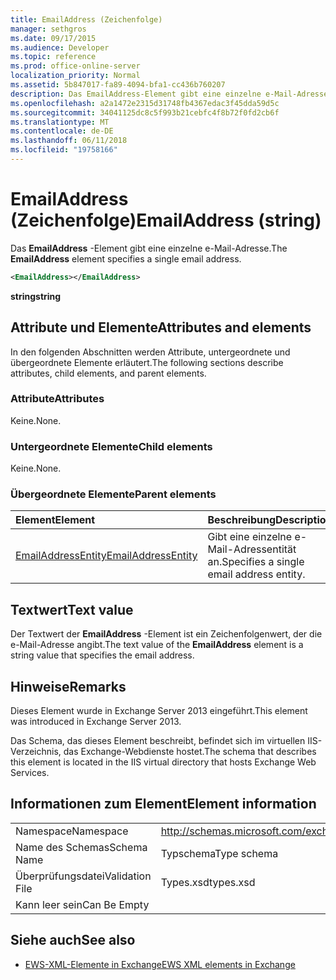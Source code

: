 ```yaml
---
title: EmailAddress (Zeichenfolge)
manager: sethgros
ms.date: 09/17/2015
ms.audience: Developer
ms.topic: reference
ms.prod: office-online-server
localization_priority: Normal
ms.assetid: 5b847017-fa89-4094-bfa1-cc436b760207
description: Das EmailAddress-Element gibt eine einzelne e-Mail-Adresse.
ms.openlocfilehash: a2a1472e2315d31748fb4367edac3f45dda59d5c
ms.sourcegitcommit: 34041125dc8c5f993b21cebfc4f8b72f0fd2cb6f
ms.translationtype: MT
ms.contentlocale: de-DE
ms.lasthandoff: 06/11/2018
ms.locfileid: "19758166"
---
```

# <a name="emailaddress-string"></a><span data-ttu-id="2260a-103">EmailAddress (Zeichenfolge)</span><span class="sxs-lookup"><span data-stu-id="2260a-103">EmailAddress (string)</span></span>

<span data-ttu-id="2260a-104">Das **EmailAddress** -Element gibt eine einzelne e-Mail-Adresse.</span><span class="sxs-lookup"><span data-stu-id="2260a-104">The **EmailAddress** element specifies a single email address.</span></span> 
  
```XML
<EmailAddress></EmailAddress>
```

 <span data-ttu-id="2260a-105">**string**</span><span class="sxs-lookup"><span data-stu-id="2260a-105">**string**</span></span>
## <a name="attributes-and-elements"></a><span data-ttu-id="2260a-106">Attribute und Elemente</span><span class="sxs-lookup"><span data-stu-id="2260a-106">Attributes and elements</span></span>

<span data-ttu-id="2260a-107">In den folgenden Abschnitten werden Attribute, untergeordnete und übergeordnete Elemente erläutert.</span><span class="sxs-lookup"><span data-stu-id="2260a-107">The following sections describe attributes, child elements, and parent elements.</span></span>
  
### <a name="attributes"></a><span data-ttu-id="2260a-108">Attribute</span><span class="sxs-lookup"><span data-stu-id="2260a-108">Attributes</span></span>

<span data-ttu-id="2260a-109">Keine.</span><span class="sxs-lookup"><span data-stu-id="2260a-109">None.</span></span>
  
### <a name="child-elements"></a><span data-ttu-id="2260a-110">Untergeordnete Elemente</span><span class="sxs-lookup"><span data-stu-id="2260a-110">Child elements</span></span>

<span data-ttu-id="2260a-111">Keine.</span><span class="sxs-lookup"><span data-stu-id="2260a-111">None.</span></span>
  
### <a name="parent-elements"></a><span data-ttu-id="2260a-112">Übergeordnete Elemente</span><span class="sxs-lookup"><span data-stu-id="2260a-112">Parent elements</span></span>

|<span data-ttu-id="2260a-113">**Element**</span><span class="sxs-lookup"><span data-stu-id="2260a-113">**Element**</span></span>|<span data-ttu-id="2260a-114">**Beschreibung**</span><span class="sxs-lookup"><span data-stu-id="2260a-114">**Description**</span></span>|
|:-----|:-----|
|[<span data-ttu-id="2260a-115">EmailAddressEntity</span><span class="sxs-lookup"><span data-stu-id="2260a-115">EmailAddressEntity</span></span>](emailaddressentity.md) <br/> |<span data-ttu-id="2260a-116">Gibt eine einzelne e-Mail-Adressentität an.</span><span class="sxs-lookup"><span data-stu-id="2260a-116">Specifies a single email address entity.</span></span>  <br/> |
   
## <a name="text-value"></a><span data-ttu-id="2260a-117">Textwert</span><span class="sxs-lookup"><span data-stu-id="2260a-117">Text value</span></span>

<span data-ttu-id="2260a-118">Der Textwert der **EmailAddress** -Element ist ein Zeichenfolgenwert, der die e-Mail-Adresse angibt.</span><span class="sxs-lookup"><span data-stu-id="2260a-118">The text value of the **EmailAddress** element is a string value that specifies the email address.</span></span> 
  
## <a name="remarks"></a><span data-ttu-id="2260a-119">Hinweise</span><span class="sxs-lookup"><span data-stu-id="2260a-119">Remarks</span></span>

<span data-ttu-id="2260a-120">Dieses Element wurde in Exchange Server 2013 eingeführt.</span><span class="sxs-lookup"><span data-stu-id="2260a-120">This element was introduced in Exchange Server 2013.</span></span>
  
<span data-ttu-id="2260a-121">Das Schema, das dieses Element beschreibt, befindet sich im virtuellen IIS-Verzeichnis, das Exchange-Webdienste hostet.</span><span class="sxs-lookup"><span data-stu-id="2260a-121">The schema that describes this element is located in the IIS virtual directory that hosts Exchange Web Services.</span></span>
  
## <a name="element-information"></a><span data-ttu-id="2260a-122">Informationen zum Element</span><span class="sxs-lookup"><span data-stu-id="2260a-122">Element information</span></span>

|||
|:-----|:-----|
|<span data-ttu-id="2260a-123">Namespace</span><span class="sxs-lookup"><span data-stu-id="2260a-123">Namespace</span></span>  <br/> |http://schemas.microsoft.com/exchange/services/2006/types  <br/> |
|<span data-ttu-id="2260a-124">Name des Schemas</span><span class="sxs-lookup"><span data-stu-id="2260a-124">Schema Name</span></span>  <br/> |<span data-ttu-id="2260a-125">Typschema</span><span class="sxs-lookup"><span data-stu-id="2260a-125">Type schema</span></span>  <br/> |
|<span data-ttu-id="2260a-126">Überprüfungsdatei</span><span class="sxs-lookup"><span data-stu-id="2260a-126">Validation File</span></span>  <br/> |<span data-ttu-id="2260a-127">Types.xsd</span><span class="sxs-lookup"><span data-stu-id="2260a-127">types.xsd</span></span>  <br/> |
|<span data-ttu-id="2260a-128">Kann leer sein</span><span class="sxs-lookup"><span data-stu-id="2260a-128">Can Be Empty</span></span>  <br/> ||
   
## <a name="see-also"></a><span data-ttu-id="2260a-129">Siehe auch</span><span class="sxs-lookup"><span data-stu-id="2260a-129">See also</span></span>

- [<span data-ttu-id="2260a-130">EWS-XML-Elemente in Exchange</span><span class="sxs-lookup"><span data-stu-id="2260a-130">EWS XML elements in Exchange</span></span>](ews-xml-elements-in-exchange.md)

